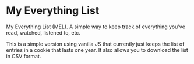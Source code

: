 # My Everything List
My Everything List (MEL). A simple way to keep track of everything you've read, watched, listened to, etc. 

This is a simple version using vanilla JS that currently just keeps the list of entries in a cookie that lasts one year. It also allows you to download the list in CSV format.
